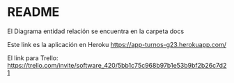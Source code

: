 # README

El Diagrama entidad relación se encuentra en la carpeta docs

Este link es la aplicación en Heroku
https://app-turnos-g23.herokuapp.com/ 

El link para Trello:
https://trello.com/invite/software_420/5bb1c75c968b97b1e53b9bf2b26c7d21

